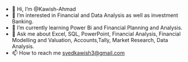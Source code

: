- 👋 Hi, I’m @Kawish-Ahmad
- 👀 I’m interested in Financial and Data Analysis as well as investment Banking.
- 🌱 I’m currently learning Power Bi and Financial Planning and Analysis.
- 💞 Ask me about Excel, SQL, PowerPoint, Financial Analysis, Financial Modelling and Valuation, Accounts,Tally, Market Research, Data Analysis.
- 📫 How to reach me syedkawish3@gmail.com

<!---
Kawish-Ahmad/Kawish-Ahmad is a ✨ special ✨ repository because its `README.md` (this file) appears on your GitHub profile.
You can click the Preview link to take a look at your changes.
--->
